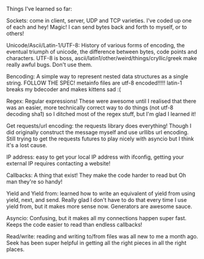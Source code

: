 Things I've learned so far:

Sockets: come in client, server, UDP and TCP varieties. I've coded up one of each and hey! Magic! I can send bytes back and forth to myself, or to others!

Unicode/Ascii/Latin-1/UTF-8: History of various forms of encoding, the eventual triumph of unicode, the difference between bytes, code points and characters. UTF-8 is boss, ascii/latin1/other/weird/things/cryllic/greek make really awful bugs. Don't use them.

Bencoding: A simple way to represent nested data structures as a single string. FOLLOW THE SPEC! metainfo files are utf-8 encoded!!!!! latin-1 breaks my bdecoder and makes kittens sad :(

Regex: Regular expressions! These were awesome until I realised that there was an easier, more technically correct way to do things (not utf-8 decoding sha1) so I ditched most of the regex stuff, but I'm glad I learned it!

Get requests/url encoding: the requests library does everything! Though I did originally construct the message myself and use urllibs url encoding. Still trying to get the requests futures to play nicely with asyncio but I think it's a lost cause. 

IP address: easy to get your local IP address with ifconfig, getting your external IP requires contacting a website!

Callbacks: A thing that exist! They make the code harder to read but Oh man they're so handy!

Yield and Yield from: learned how to write an equivalent of yield from using yield, next, and send. Really glad I don't have to do that every time I use yield from, but it makes more sense now. Generators are awesome sauce.

Asyncio: Confusing, but it makes all my connections happen super fast. Keeps the code easier to read than endless callbacks!

Read/write: reading and writing to/from files was all new to me a month ago. Seek has been super helpful in getting all the right pieces in all the right places.

